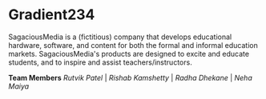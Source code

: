 # Gradient234
SagaciousMedia is a (fictitious) company that develops educational hardware, software, and content for both the formal and informal
education markets. SagaciousMedia's products are designed to excite and educate students, and to inspire and assist
teachers/instructors.

**Team Members**
_Rutvik Patel_ | _Rishab Kamshetty_ | _Radha Dhekane_ | _Neha Maiya_
